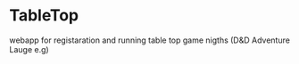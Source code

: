 # TableTop
webapp for registaration and running table top game nigths (D&amp;D Adventure Lauge e.g)
